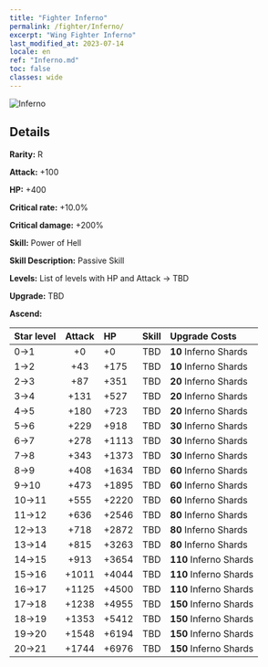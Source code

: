 ```yaml
---
title: "Fighter Inferno"
permalink: /fighter/Inferno/
excerpt: "Wing Fighter Inferno"
last_modified_at: 2023-07-14
locale: en
ref: "Inferno.md"
toc: false
classes: wide
---
```



 ![Inferno](/images/ship/fj_img4.png)

## Details

 **Rarity:** R 

 **Attack:** +100

 **HP:** +400

 **Critical rate:** +10.0%

 **Critical damage:** +200%

 **Skill:** Power of Hell

 **Skill Description:**  Passive Skill

 **Levels:**  List of levels with HP and Attack -> TBD

 **Upgrade:**  TBD

 **Ascend:**  

  |  Star level | Attack | HP |  Skill | Upgrade Costs |
  |:------|:----:|:------|:-------:|:-------------------|
  | 0->1  | +0  | +0  | TBD  | **10** Inferno Shards |
  | 1->2  | +43  | +175  | TBD  | **10** Inferno Shards |
  | 2->3  | +87  | +351  | TBD  | **20** Inferno Shards |
  | 3->4  | +131  | +527  | TBD  | **20** Inferno Shards |
  | 4->5  | +180  | +723  | TBD  | **20** Inferno Shards |
  | 5->6  | +229  | +918  | TBD  | **30** Inferno Shards |
  | 6->7  | +278  | +1113  | TBD  | **30** Inferno Shards |
  | 7->8  | +343  | +1373  | TBD  | **30** Inferno Shards |
  | 8->9  | +408  | +1634  | TBD  | **60** Inferno Shards |
  | 9->10  | +473  | +1895  | TBD  | **60** Inferno Shards |
  | 10->11  | +555  | +2220  | TBD  | **60** Inferno Shards |
  | 11->12  | +636  | +2546  | TBD  | **80** Inferno Shards |
  | 12->13  | +718  | +2872  | TBD  | **80** Inferno Shards |
  | 13->14  | +815  | +3263  | TBD  | **80** Inferno Shards |
  | 14->15  | +913  | +3654  | TBD  | **110** Inferno Shards |
  | 15->16  | +1011  | +4044  | TBD  | **110** Inferno Shards |
  | 16->17  | +1125  | +4500  | TBD  | **110** Inferno Shards |
  | 17->18  | +1238  | +4955  | TBD  | **150** Inferno Shards |
  | 18->19  | +1353  | +5412  | TBD  | **150** Inferno Shards |
  | 19->20  | +1548  | +6194  | TBD  | **150** Inferno Shards |
  | 20->21  | +1744  | +6976  | TBD  | **150** Inferno Shards |

